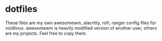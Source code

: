 # dotfiles
These files are my own awesomewm, alacritty, rofi, ranger config files for voidlinux.
awesomewm is heavily modified version of another user, others are my projects.
Feel free to copy them.
